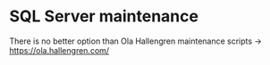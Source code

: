 
SQL Server maintenance
===============

There is no better option than Ola Hallengren maintenance scripts -> https://ola.hallengren.com/

